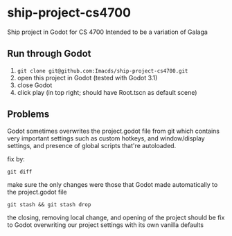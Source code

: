 # ship-project-cs4700

Ship project in Godot for CS 4700
Intended to be a variation of Galaga

## Run through Godot

1. `git clone git@github.com:Imacds/ship-project-cs4700.git`
1. open this project in Godot (tested with Godot 3.1)
1. close Godot
3. click play (in top right; should have Root.tscn as default scene)


## Problems

Godot sometimes overwrites the project.godot
file from git which contains very important settings such as custom hotkeys,
and window/display settings, and presence of global scripts that're autoloaded.

fix by:

`git diff`

make sure the only changes were those that Godot made automatically to the project.godot file

`git stash && git stash drop`

the closing, removing local change, and opening of the project should be fix to
Godot overwriting our project settings with its own vanilla defaults

